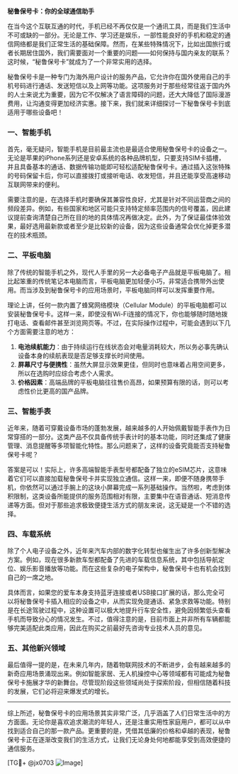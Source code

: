 **秘鲁保号卡：你的全球通信助手**

在当今这个互联互通的时代，手机已经不再仅仅是一个通讯工具，而是我们生活中不可或缺的一部分。无论是工作、学习还是娱乐，一部性能良好的手机和稳定的通信网络都是我们正常生活的基础保障。然而，在某些特殊情况下，比如出国旅行或者长期居住国外，我们需要面对一个重要的问题——如何保持与国内亲友的联系？这时候，“秘鲁保号卡”就成为了一个非常实用的选择。

秘鲁保号卡是一种专门为海外用户设计的服务产品，它允许你在国外使用自己的手机号码进行通话、发送短信以及上网等功能。这项服务对于那些经常往返于国内外的人士来说尤为重要，因为它不仅解决了语言障碍的问题，还大大降低了国际漫游费用，让沟通变得更加经济实惠。接下来，我们就来详细探讨一下秘鲁保号卡到底适用于哪些设备吧！

### 一、智能手机

首先，毫无疑问，智能手机是目前最主流也是最适合使用秘鲁保号卡的设备之一。无论是苹果的iPhone系列还是安卓系统的各种品牌机型，只要支持SIM卡插槽，并且具备基本的通话、数据传输功能即可轻松适配秘鲁保号卡。通过插入这张特殊的号码保留卡后，你可以直接拨打或接听电话、收发短信，并且还能享受高速移动互联网带来的便利。

需要注意的是，在选择手机时要确保其兼容性良好，尤其是针对不同运营商之间的频段差异。例如，有些国家和地区可能只支持特定频率范围内的信号覆盖，因此建议提前查询清楚自己所在目的地的具体情况再做决定。此外，为了保证最佳体验效果，最好选用最新款或者至少是比较新的设备，因为这些设备通常会优化掉更多潜在的技术瓶颈。

### 二、平板电脑

除了传统的智能手机之外，现代人手里的另一大必备电子产品就是平板电脑了。相比起笨重的传统笔记本电脑而言，平板电脑更加轻便小巧，非常适合携带外出使用。而当涉及到秘鲁保号卡的应用场景时，平板电脑同样可以发挥重要作用。

理论上讲，任何一款内置了蜂窝网络模块（Cellular Module）的平板电脑都可以安装秘鲁保号卡。这样一来，即使没有Wi-Fi连接的情况下，你也能够随时随地拨打电话、查看邮件甚至浏览网页等。不过，在实际操作过程中，可能会遇到以下几个方面需要注意的地方：

1. **电池续航能力**：由于持续运行在线状态会对电量消耗较大，所以务必事先确认设备本身的续航表现是否足够支撑长时间使用。
2. **屏幕尺寸与便携性**：虽然大屏显示效果更佳，但同时也意味着占用空间更多，所以在选购时应综合考虑个人需求。
3. **价格因素**：高端品牌的平板电脑往往售价高昂，如果预算有限的话，则可以考虑性价比更高的国产品牌。

### 三、智能手表

近年来，随着可穿戴设备市场的蓬勃发展，越来越多的人开始佩戴智能手表作为日常穿搭的一部分。这类产品不仅具备传统手表计时的基本功能，同时还集成了健康管理、消息提醒等多项智能化特性。那么问题来了，这样的设备究竟能否支持秘鲁保号卡呢？

答案是可以！实际上，许多高端智能手表型号都配备了独立的eSIM芯片，这意味着它们可以直接加载秘鲁保号卡并实现独立通信。这样一来，即便不随身携带手机，你依然可以通过手腕上的这块小屏幕完成一系列基础操作。当然啦，考虑到体积限制，这类设备所能提供的服务范围相对有限，主要集中在语音通话、短消息传递等方面。但对于那些追求极致便捷生活方式的朋友来说，这无疑是一个不错的选择。

### 四、车载系统

除了个人电子设备之外，近年来汽车内部的数字化转型也催生出了许多创新型解决方案。例如，现在很多新款车型都配备了先进的车载信息系统，其中包括导航定位、娱乐影音播放等功能。而在这些复杂的电子架构中，秘鲁保号卡也有机会找到自己的一席之地。

具体而言，如果您的爱车本身支持蓝牙连接或者USB接口扩展的话，那么完全可以将秘鲁保号卡插入相应的设备之中，从而实现免提通话、紧急求救等功能。特别是在长途驾驶过程中，这种设置可以极大地提升行车安全性，避免因频繁低头查看手机而导致分心的情况发生。不过，值得注意的是，目前市面上并非所有车辆都能够完美适配此类应用，因此在购买之前最好先咨询专业技术人员的意见。

### 五、其他新兴领域

最后值得一提的是，在未来几年内，随着物联网技术的不断进步，会有越来越多的新奇应用场景涌现出来。例如智能家居、无人机操控中心等领域都有可能成为秘鲁保号卡施展才华的新舞台。尽管现阶段这些领域尚处于探索阶段，但相信随着科技的发展，它们必将迎来爆发式的增长。

---

综上所述，秘鲁保号卡的应用场景其实非常广泛，几乎涵盖了人们日常生活中的方方面面。无论你是喜欢追求潮流的年轻人，还是注重实用性家庭用户，都可以从中找到适合自己的那一款产品。更重要的是，凭借其低廉的价格和卓越的表现，秘鲁保号卡正在逐渐改变我们的生活方式，让我们无论身处何地都能享受到高效便捷的通信服务。

[TG💪+ @jx0703 ![Image](https://github.com/user-attachments/assets/dbca1d08-cadb-493c-b0ec-ad6f7a83f270)]
